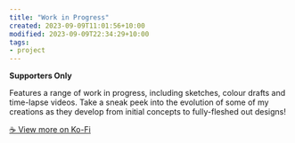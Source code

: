 ```yaml
---
title: "Work in Progress"
created: 2023-09-09T11:01:56+10:00
modified: 2023-09-09T22:34:29+10:00
tags:
- project
---
```


**Supporters Only** 

Features a range of work in progress, including sketches, colour drafts and time-lapse videos. Take a sneak peek into the evolution of some of my creations as they develop from initial concepts to fully-fleshed out designs!

[☕️ View more on Ko-Fi](https://ko-fi.com/album/-WIP-V7V3KQD20)